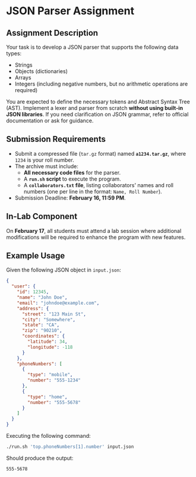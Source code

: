 # JSON Parser Assignment

## **Assignment Description**
Your task is to develop a JSON parser that supports the following data types:
- Strings
- Objects (dictionaries)
- Arrays
- Integers (including negative numbers, but no arithmetic operations are required)

You are expected to define the necessary tokens and Abstract Syntax Tree (AST). Implement a lexer and parser from scratch **without using built-in JSON libraries**. If you need clarification on JSON grammar, refer to official documentation or ask for guidance.


## **Submission Requirements**
- Submit a compressed file (`tar.gz` format) named **`a1234.tar.gz`**, where `1234` is your roll number.
- The archive must include:
  - **All necessary code files** for the parser.
  - A **`run.sh` script** to execute the program.
  - A **`collaborators.txt` file**, listing collaborators' names and roll numbers (one per line in the format: `Name, Roll Number`).
- Submission Deadline: **February 16, 11:59 PM**.

## **In-Lab Component**
On **February 17**, all students must attend a lab session where additional modifications will be required to enhance the program with new features.

## **Example Usage**
Given the following JSON object in `input.json`:

```json
{
  "user": {
    "id": 12345,
    "name": "John Doe",
    "email": "johndoe@example.com",
    "address": {
      "street": "123 Main St",
      "city": "Somewhere",
      "state": "CA",
      "zip": "90210",
      "coordinates": {
        "latitude": 34,
        "longitude": -118
      }
    },
    "phoneNumbers": [
      {
        "type": "mobile",
        "number": "555-1234"
      },
      {
        "type": "home",
        "number": "555-5678"
      }
    ]
  }
}
```

Executing the following command:

```sh
./run.sh 'top.phoneNumbers[1].number' input.json
```

Should produce the output:

```sh
555-5678
```

